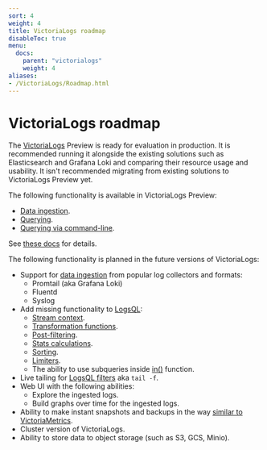 ```yaml
---
sort: 4
weight: 4
title: VictoriaLogs roadmap
disableToc: true
menu:
  docs:
    parent: "victorialogs"
    weight: 4
aliases:
- /VictoriaLogs/Roadmap.html
---
```


# VictoriaLogs roadmap

The [VictoriaLogs](https://docs.victoriametrics.com/VictoriaLogs/) Preview is ready for evaluation in production.
It is recommended running it alongside the existing solutions such as Elasticsearch and Grafana Loki
and comparing their resource usage and usability.
It isn't recommended migrating from existing solutions to VictoriaLogs Preview yet.

The following functionality is available in VictoriaLogs Preview:

- [Data ingestion](https://docs.victoriametrics.com/VictoriaLogs/data-ingestion/).
- [Querying](https://docs.victoriametrics.com/VictoriaLogs/querying/).
- [Querying via command-line](https://docs.victoriametrics.com/VictoriaLogs/querying/#command-line).

See [these docs](https://docs.victoriametrics.com/VictoriaLogs/) for details.

The following functionality is planned in the future versions of VictoriaLogs:

- Support for [data ingestion](https://docs.victoriametrics.com/VictoriaLogs/data-ingestion/) from popular log collectors and formats:
  - Promtail (aka Grafana Loki)
  - Fluentd
  - Syslog
- Add missing functionality to [LogsQL](https://docs.victoriametrics.com/VictoriaLogs/LogsQL.html):
  - [Stream context](https://docs.victoriametrics.com/VictoriaLogs/LogsQL.html#stream-context).
  - [Transformation functions](https://docs.victoriametrics.com/VictoriaLogs/LogsQL.html#transformations).
  - [Post-filtering](https://docs.victoriametrics.com/VictoriaLogs/LogsQL.html#post-filters).
  - [Stats calculations](https://docs.victoriametrics.com/VictoriaLogs/LogsQL.html#stats).
  - [Sorting](https://docs.victoriametrics.com/VictoriaLogs/LogsQL.html#sorting).
  - [Limiters](https://docs.victoriametrics.com/VictoriaLogs/LogsQL.html#limiters).
  - The ability to use subqueries inside [in()](https://docs.victoriametrics.com/VictoriaLogs/LogsQL.html#multi-exact-filter) function.
- Live tailing for [LogsQL filters](https://docs.victoriametrics.com/VictoriaLogs/LogsQL.html#filters) aka `tail -f`.
- Web UI with the following abilities:
  - Explore the ingested logs.
  - Build graphs over time for the ingested logs.
- Ability to make instant snapshots and backups in the way [similar to VictoriaMetrics](https://docs.victoriametrics.com/#how-to-work-with-snapshots).
- Cluster version of VictoriaLogs.
- Ability to store data to object storage (such as S3, GCS, Minio).
